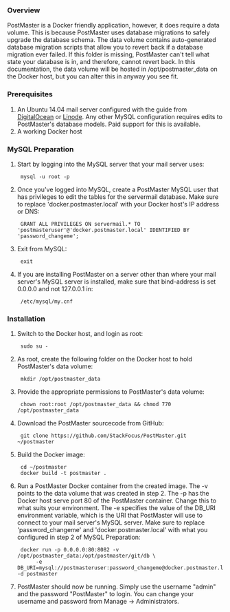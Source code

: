 ### Overview
PostMaster is a Docker friendly application, however, it does require a data volume.
This is because PostMaster uses database migrations to safely upgrade the database schema.
The data volume contains auto-generated database migration scripts that allow you to revert back if a database migration ever failed.
If this folder is missing, PostMaster can't tell what state your database is in, and therefore, cannot revert back.
In this documentation, the data volume will be hosted in /opt/postmaster_data on the Docker host, but you can alter this in anyway you see fit.

### Prerequisites
1. An Ubuntu 14.04 mail server configured with the guide from [DigitalOcean](https://www.digitalocean.com/community/tutorials/how-to-configure-a-mail-server-using-postfix-dovecot-mysql-and-spamassassin) or [Linode](https://www.linode.com/docs/email/postfix/email-with-postfix-dovecot-and-mysql).
Any other MySQL configuration requires edits to PostMaster's database models. Paid support for this is available.
2. A working Docker host

### MySQL Preparation

1. Start by logging into the MySQL server that your mail server uses:

        mysql -u root -p

2. Once you've logged into MySQL, create a PostMaster MySQL user that has privileges to edit the tables for the servermail database.
Make sure to replace 'docker.postmaster.local' with your Docker host's IP address or DNS:

        GRANT ALL PRIVILEGES ON servermail.* TO 'postmasteruser'@'docker.postmaster.local' IDENTIFIED BY 'password_changeme';

3. Exit from MySQL:

        exit

4. If you are installing PostMaster on a server other than where your mail server's MySQL server is installed, make sure that
bind-address is set 0.0.0.0 and not 127.0.0.1 in:

        /etc/mysql/my.cnf

### Installation

1. Switch to the Docker host, and login as root:

        sudo su -

2. As root, create the following folder on the Docker host to hold PostMaster's data volume:

        mkdir /opt/postmaster_data

3. Provide the appropriate permissions to PostMaster's data volume:

        chown root:root /opt/postmaster_data && chmod 770 /opt/postmaster_data

4. Download the PostMaster sourcecode from GitHub:

        git clone https://github.com/StackFocus/PostMaster.git ~/postmaster

5. Build the Docker image:

        cd ~/postmaster
        docker build -t postmaster .

6. Run a PostMaster Docker container from the created image.
The -v points to the data volume that was created in step 2.
The -p has the Docker host serve port 80 of the PostMaster container. Change this to what suits your environment.
The -e specifies the value of the DB_URI environment variable, which is the URI that PostMaster will use to connect to your mail server's MySQL server.
Make sure to replace 'password_changeme' and 'docker.postmaster.local' with what you configured in step 2 of MySQL Preparation:

        docker run -p 0.0.0.0:80:8082 -v /opt/postmaster_data:/opt/postmaster/git/db \
             -e DB_URI=mysql://postmasteruser:password_changeme@docker.postmaster.local:3306/servermail -d postmaster

7. PostMaster should now be running. Simply use the username "admin" and the password "PostMaster" to login.
You can change your username and password from Manage -> Administrators.

